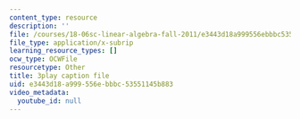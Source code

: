 ```yaml
---
content_type: resource
description: ''
file: /courses/18-06sc-linear-algebra-fall-2011/e3443d18a999556ebbbc53551145b883_TX_vooSnhm8.vtt
file_type: application/x-subrip
learning_resource_types: []
ocw_type: OCWFile
resourcetype: Other
title: 3play caption file
uid: e3443d18-a999-556e-bbbc-53551145b883
video_metadata:
  youtube_id: null
---
```

